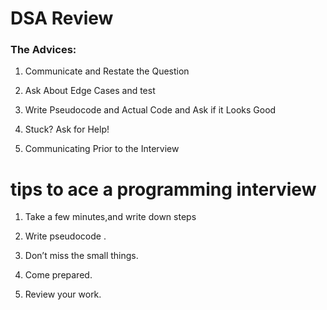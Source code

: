 # DSA Review

### The Advices:
1. Communicate and Restate the Question

2. Ask About Edge Cases and test

3. Write Pseudocode  and Actual Code and Ask if it Looks Good

4. Stuck? Ask for Help!

5. Communicating Prior to the Interview


# tips to ace a programming interview


1. Take a few minutes,and write down steps

2. Write pseudocode .

3. Don’t miss the small things.

4. Come prepared.

5. Review your work.
    
